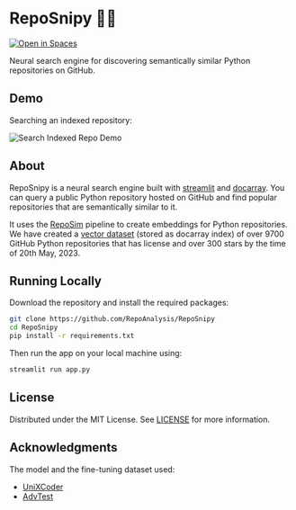 # RepoSnipy 🐍🔫

[![Open in Spaces](https://huggingface.co/datasets/huggingface/badges/raw/main/open-in-hf-spaces-md-dark.svg)](https://huggingface.co/spaces/Lazyhope/RepoSnipy)

Neural search engine for discovering semantically similar Python repositories on GitHub.

## Demo

Searching an indexed repository:

![Search Indexed Repo Demo](assets/search.gif)


## About

RepoSnipy is a neural search engine built with [streamlit](https://github.com/streamlit/streamlit) and [docarray](https://github.com/docarray/docarray). You can query a public Python repository hosted on GitHub and find popular repositories that are semantically similar to it.

It uses the [RepoSim](https://github.com/RepoAnalysis/RepoSim/) pipeline to create embeddings for Python repositories. We have created a [vector dataset](data/index.bin) (stored as docarray index) of over 9700 GitHub Python repositories that has license and over 300 stars by the time of 20th May, 2023.

## Running Locally

Download the repository and install the required packages:

```bash
git clone https://github.com/RepoAnalysis/RepoSnipy
cd RepoSnipy
pip install -r requirements.txt
```

Then run the app on your local machine using:

```bash
streamlit run app.py
```

## License

Distributed under the MIT License. See [LICENSE](LICENSE) for more information.

## Acknowledgments

The model and the fine-tuning dataset used:

* [UniXCoder](https://arxiv.org/abs/2203.03850)
* [AdvTest](https://arxiv.org/abs/1909.09436)
